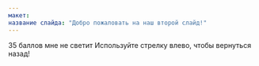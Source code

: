 ```yaml
---
макет: 
название слайда: "Добро пожаловать на наш второй слайд!"
---
```

35 баллов мне не светит
Используйте стрелку влево, чтобы вернуться назад!
